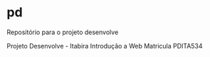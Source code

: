 # pd
Repositório para o projeto desenvolve

Projeto Desenvolve - Itabira
Introdução a Web
Matricula PDITA534
